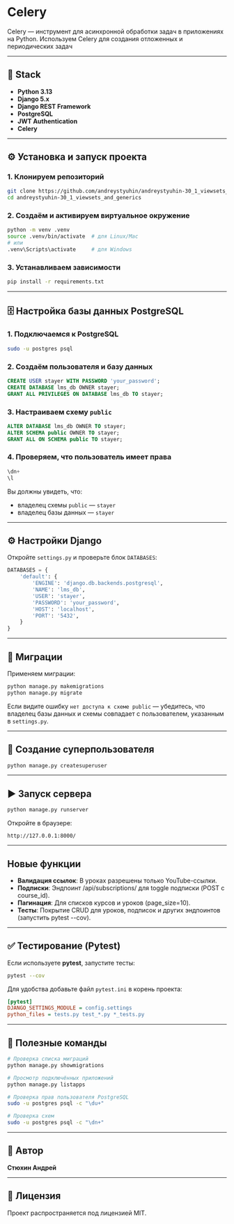 
# Celery

Celery — инструмент для асинхронной обработки задач в приложениях на Python. Используем Celery для создания отложенных и периодических задач

---

## 🚀 Stack

- **Python 3.13**
- **Django 5.x**
- **Django REST Framework**
- **PostgreSQL**
- **JWT Authentication**
- **Celery**

---

## ⚙️ Установка и запуск проекта

### 1. Клонируем репозиторий
```bash
git clone https://github.com/andreystyuhin/andreystyuhin-30_1_viewsets_and_generics.git
cd andreystyuhin-30_1_viewsets_and_generics
```

### 2. Создаём и активируем виртуальное окружение

```bash
python -m venv .venv
source .venv/bin/activate  # для Linux/Mac
# или
.venv\Scripts\activate     # для Windows
```

### 3. Устанавливаем зависимости

```bash
pip install -r requirements.txt
```

---

## 🗄️ Настройка базы данных PostgreSQL

### 1. Подключаемся к PostgreSQL

```bash
sudo -u postgres psql
```

### 2. Создаём пользователя и базу данных

```sql
CREATE USER stayer WITH PASSWORD 'your_password';
CREATE DATABASE lms_db OWNER stayer;
GRANT ALL PRIVILEGES ON DATABASE lms_db TO stayer;
```

### 3. Настраиваем схему `public`

```sql
ALTER DATABASE lms_db OWNER TO stayer;
ALTER SCHEMA public OWNER TO stayer;
GRANT ALL ON SCHEMA public TO stayer;
```

### 4. Проверяем, что пользователь имеет права

```sql
\dn+
\l
```

Вы должны увидеть, что:

* владелец схемы `public` — `stayer`
* владелец базы данных — `stayer`

---

## ⚙️ Настройки Django

Откройте `settings.py` и проверьте блок `DATABASES`:

```python
DATABASES = {
    'default': {
        'ENGINE': 'django.db.backends.postgresql',
        'NAME': 'lms_db',
        'USER': 'stayer',
        'PASSWORD': 'your_password',
        'HOST': 'localhost',
        'PORT': '5432',
    }
}
```

---

## 🧱 Миграции

Применяем миграции:

```bash
python manage.py makemigrations
python manage.py migrate
```

Если видите ошибку `нет доступа к схеме public` — убедитесь, что владелец базы данных и схемы совпадает с пользователем, указанным в `settings.py`.

---

## 👤 Создание суперпользователя

```bash
python manage.py createsuperuser
```

---

## ▶️ Запуск сервера

```bash
python manage.py runserver
```

Откройте в браузере:

```
http://127.0.0.1:8000/
```

---

## Новые функции

- **Валидация ссылок**: В уроках разрешены только YouTube-ссылки.
- **Подписки**: Эндпоинт /api/subscriptions/ для toggle подписки (POST с course_id).
- **Пагинация**: Для списков курсов и уроков (page_size=10).
- **Тесты**: Покрытие CRUD для уроков, подписок и других эндпоинтов (запустить pytest --cov).

---

## ✅ Тестирование (Pytest)

Если используете **pytest**, запустите тесты:

```bash
pytest --cov
```

Для удобства добавьте файл `pytest.ini` в корень проекта:

```ini
[pytest]
DJANGO_SETTINGS_MODULE = config.settings
python_files = tests.py test_*.py *_tests.py
```

---

## 🧩 Полезные команды

```bash
# Проверка списка миграций
python manage.py showmigrations

# Просмотр подключённых приложений
python manage.py listapps

# Проверка прав пользователя PostgreSQL
sudo -u postgres psql -c "\du+"

# Проверка схем
sudo -u postgres psql -c "\dn+"
```

---

## 🪪 Автор

**Стюхин Андрей**

---

## 📝 Лицензия

Проект распространяется под лицензией MIT.

```